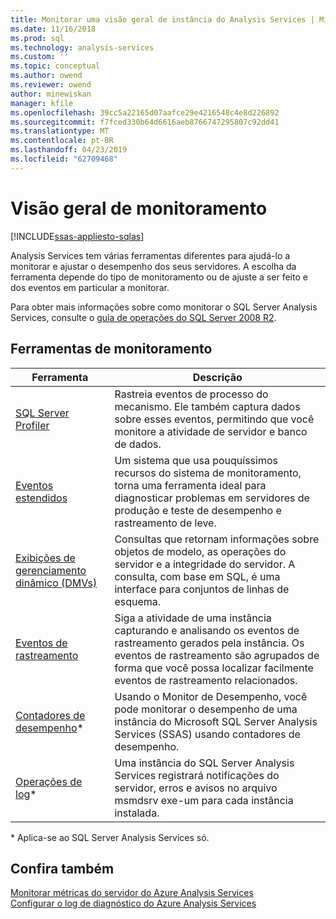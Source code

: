 ```yaml
---
title: Monitorar uma visão geral de instância do Analysis Services | Microsoft Docs
ms.date: 11/16/2018
ms.prod: sql
ms.technology: analysis-services
ms.custom: ''
ms.topic: conceptual
ms.author: owend
ms.reviewer: owend
author: minewiskan
manager: kfile
ms.openlocfilehash: 39cc5a22165d07aafce29e4216548c4e8d226892
ms.sourcegitcommit: f7fced330b64d6616aeb8766747295807c92dd41
ms.translationtype: MT
ms.contentlocale: pt-BR
ms.lasthandoff: 04/23/2019
ms.locfileid: "62709468"
---
```

# <a name="monitoring-overview"></a>Visão geral de monitoramento
[!INCLUDE[ssas-appliesto-sqlas](../../includes/ssas-appliesto-sqlas-all-aas.md)]

Analysis Services tem várias ferramentas diferentes para ajudá-lo a monitorar e ajustar o desempenho dos seus servidores. A escolha da ferramenta depende do tipo de monitoramento ou de ajuste a ser feito e dos eventos em particular a monitorar.

Para obter mais informações sobre como monitorar o SQL Server Analysis Services, consulte o [guia de operações do SQL Server 2008 R2](http://go.microsoft.com/fwlink/?LinkID=225539).  
  
## <a name="monitoring-tools"></a>Ferramentas de monitoramento  

|Ferramenta  |Descrição  |
|---------|---------|
|[SQL Server Profiler](../../analysis-services/instances/use-sql-server-profiler-to-monitor-analysis-services.md)      |   Rastreia eventos de processo do mecanismo. Ele também captura dados sobre esses eventos, permitindo que você monitore a atividade de servidor e banco de dados.      |
| [Eventos estendidos](../../analysis-services/instances/monitor-analysis-services-with-sql-server-extended-events.md)     |   Um sistema que usa pouquíssimos recursos do sistema de monitoramento, torna uma ferramenta ideal para diagnosticar problemas em servidores de produção e teste de desempenho e rastreamento de leve.       |
| [Exibições de gerenciamento dinâmico &#40;DMVs&#41;](../../analysis-services/instances/use-dynamic-management-views-dmvs-to-monitor-analysis-services.md)      |   Consultas que retornam informações sobre objetos de modelo, as operações do servidor e a integridade do servidor. A consulta, com base em SQL, é uma interface para conjuntos de linhas de esquema.      |
| [Eventos de rastreamento](https://docs.microsoft.com/bi-reference/trace-events/analysis-services-trace-events)     |  Siga a atividade de uma instância capturando e analisando os eventos de rastreamento gerados pela instância. Os eventos de rastreamento são agrupados de forma que você possa localizar facilmente eventos de rastreamento relacionados.        |
|   [Contadores de desempenho](../../analysis-services/instances/performance-counters-ssas.md)\*    |    Usando o Monitor de Desempenho, você pode monitorar o desempenho de uma instância do Microsoft SQL Server Analysis Services (SSAS) usando contadores de desempenho.     |
|[Operações de log](../../analysis-services/instances/performance-counters-ssas.md)\*|Uma instância do SQL Server Analysis Services registrará notificações do servidor, erros e avisos no arquivo msmdsrv exe-um para cada instância instalada. |

\* Aplica-se ao SQL Server Analysis Services só.

## <a name="see-also"></a>Confira também

[Monitorar métricas do servidor do Azure Analysis Services](https://docs.microsoft.com/azure/analysis-services/analysis-services-monitor)   
[Configurar o log de diagnóstico do Azure Analysis Services](https://docs.microsoft.com/azure/analysis-services/analysis-services-logging)
